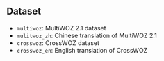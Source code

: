 ## Dataset

- `multiwoz`:  MultiWOZ 2.1 dataset
- `mulitwoz_zh`: Chinese translation of MultiWOZ 2.1
- `crosswoz`: CrossWOZ dataset
- `crosswoz_en`: English translation of CrossWOZ
